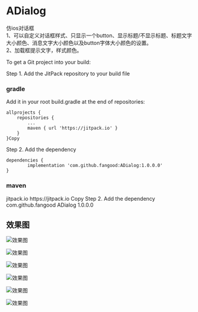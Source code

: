 # ADialog  
仿ios对话框  
1、可以自定义对话框样式、只显示一个button、显示标题/不显示标题、标题文字大小颜色、消息文字大小颜色以及button字体大小颜色的设置。  
2、加载框提示文字，样式颜色。  

To get a Git project into your build:

Step 1. Add the JitPack repository to your build file

### gradle

Add it in your root build.gradle at the end of repositories:

	allprojects {
		repositories {
			...
			maven { url 'https://jitpack.io' }
		}
	}Copy
Step 2. Add the dependency

	dependencies {
	        implementation 'com.github.fangood:ADialog:1.0.0.0'
	}  
	
### maven  
<repositories>
		<repository>
		    <id>jitpack.io</id>
		    <url>https://jitpack.io</url>
		</repository>
	</repositories>Copy
Step 2. Add the dependency  
<dependency>
	    <groupId>com.github.fangood</groupId>
	    <artifactId>ADialog</artifactId>
	    <version>1.0.0.0</version>
	</dependency>

	
	
	
效果图
-------
![效果图](/images/image1.jpg)  

![效果图](/images/image2.jpg)  

![效果图](/images/image3.jpg)  

![效果图](/images/image4.jpg)  

![效果图](/images/image5.jpg)  

![效果图](/images/image6.jpg)

